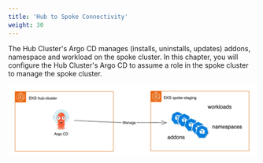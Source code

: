 ```yaml
---
title: 'Hub to Spoke Connectivity'
weight: 30
---
```


The Hub Cluster's Argo CD manages (installs, uninstalls, updates) addons, namespace and workload on the spoke cluster. In this chapter, you will configure the Hub Cluster's Argo CD to assume a role in the spoke cluster to manage the spoke cluster.


![Hub Role](/static/images/hub-manage-spoke-addons.jpg)